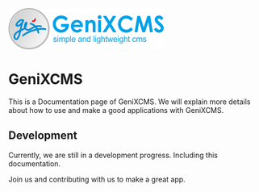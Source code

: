 ![Logo GeniXCMS](img/genixcms-logo-blue.png)

# GeniXCMS

This is a Documentation page of GeniXCMS. We will explain more details about how to use and make a good applications with GeniXCMS.

## Development

Currently, we are still in a development progress. Including this documentation.

Join us and contributing with us to make a great app.


